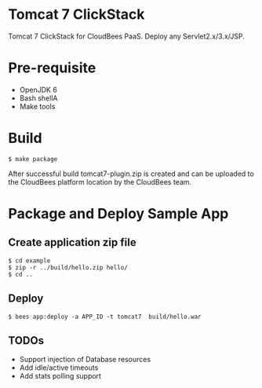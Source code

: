 # Tomcat 7 ClickStack

Tomcat 7 ClickStack for CloudBees PaaS. Deploy any Servlet2.x/3.x/JSP.

# Pre-requisite

* OpenJDK 6
* Bash shellA
* Make tools

# Build 

    $ make package

After successful build tomcat7-plugin.zip is created and can be uploaded to the CloudBees platform location by the CloudBees team.

# Package and Deploy Sample App

## Create application zip file
    $ cd example
    $ zip -r ../build/hello.zip hello/ 
    $ cd ..

## Deploy 

    $ bees app:deploy -a APP_ID -t tomcat7  build/hello.war


## TODOs
* Support injection of Database resources
* Add idle/active timeouts
* Add stats polling support

